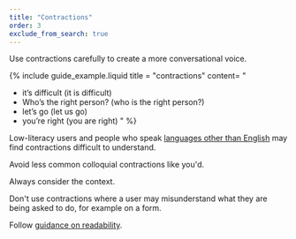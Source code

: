 ```yaml
---
title: "Contractions"
order: 3
exclude_from_search: true
---
```


Use contractions carefully to create a more conversational voice.

{% include guide_example.liquid
  title = "contractions"
  content= "
- it’s difficult (it is difficult)
- Who’s the right person? (who is the right person?)
- let’s go (let us go)
- you’re right (you are right)
"
%}

Low-literacy users and people who speak [languages other than English](/accessibility-inclusivity/#languages-other-than-english) may find contractions difficult to understand.

Avoid less common colloquial contractions like you'd.

Always consider the context.

Don't use contractions where a user may misunderstand what they are being asked to do, for example on a form.

Follow [guidance on readability](/writing-style/#readability).
